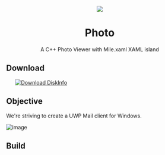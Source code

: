 <p align="center">
    <img src="https://github.com/MicaApps/Photo/assets/6630660/cd55ed20-f684-4ac3-a643-e6097b106ef1" alter="Mail Icon" align="center"/>
    <h1 align="center">Photo</h1>
    <p align="center">A C++ Photo Viewer with Mile.xaml XAML island</p>
</p>


## Download

<a style="margin-left:24px" href="https://www.microsoft.com/store/productId/9NVMM1QDW3QB">
    <picture>
        <source media="(prefers-color-scheme: dark)" srcset="https://get.microsoft.com/images/en-us%20light.svg" />
        <source media="(prefers-color-scheme: light)" srcset="https://get.microsoft.com/images/en-us%20dark.svg" />
        <img style="vertical-align:middle" src="https://get.microsoft.com/images/en-us%20dark.svg" alt="Download DiskInfo" />
    </picture>
</a>


## Objective

We're striving to create a UWP Mail client for Windows.

![image](https://github.com/MicaApps/Photo/assets/6630660/d2305480-fdf5-4755-91e2-a4c24ab978b6)


## Build

